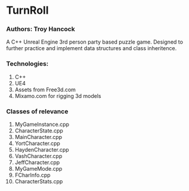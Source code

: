 ﻿# TurnRoll
 
### Authors: Troy Hancock

<p>
	A C++ Unreal Engine 3rd person party based puzzle game. Designed to further practice and implement data structures and class inheritence.
</p>

### Technologies:

1. C++
2. UE4
3. Assets from Free3d.com
4. Mixamo.com for rigging 3d models

### Classes of relevance

1. MyGameInstance.cpp
2. CharacterState.cpp
3. MainCharacter.cpp
4. YortCharacter.cpp
5. HaydenCharacter.cpp
6. VashCharacter.cpp
7. JeffCharacter.cpp
8. MyGameMode.cpp
9. FCharInfo.cpp
10. CharacterStats.cpp

